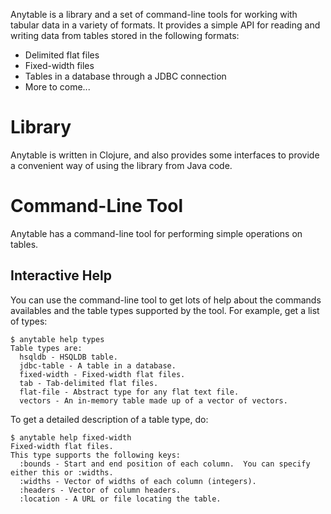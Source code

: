 Anytable is a library and a set of command-line tools for working with tabular data in a variety of formats.  It provides a simple API for reading and writing data from tables stored in the following formats:

* Delimited flat files
* Fixed-width files
* Tables in a database through a JDBC connection
* More to come...

Library
=======

Anytable is written in Clojure, and also provides some interfaces to provide a convenient way of using the library from Java code.

Command-Line Tool
=================

Anytable has a command-line tool for performing simple operations on tables.

Interactive Help
----------------

You can use the command-line tool to get lots of help about the commands availables and the table types supported by the tool.  For example, get a list of types:

    $ anytable help types
    Table types are:
      hsqldb - HSQLDB table.
      jdbc-table - A table in a database.
      fixed-width - Fixed-width flat files.
      tab - Tab-delimited flat files.
      flat-file - Abstract type for any flat text file.
      vectors - An in-memory table made up of a vector of vectors.

To get a detailed description of a table type, do:

    $ anytable help fixed-width
    Fixed-width flat files.
    This type supports the following keys:
      :bounds - Start and end position of each column.  You can specify either this or :widths. 
      :widths - Vector of widths of each column (integers). 
      :headers - Vector of column headers. 
      :location - A URL or file locating the table. 
